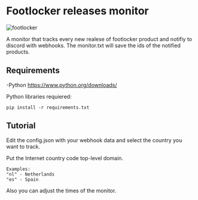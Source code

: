 # Footlocker releases monitor

![footlocker](https://www.footlocker.es/built/232/images/FLEU/logo.svg)

A monitor that tracks every new realese of footlocker product and notifiy to discord with webhooks.
The monitor.txt will save the ids of the notified products.

##  Requirements

-Python <https://www.python.org/downloads/>

Python libraries requiered:
```
pip install -r requirements.txt
```

##  Tutorial

Edit the config.json with your webhook data and select the country you want to track.

Put the Internet country code top-level domain. 
```
Examples: 
"nl" - Netherlands
"es" - Spain
```

Also you can adjust the times of the monitor.


